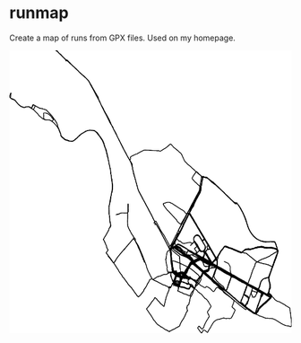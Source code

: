 # runmap
Create a map of runs from GPX files. Used on my homepage.

![Screenshot](extras/example.png)